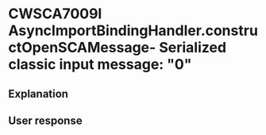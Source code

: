 # CWSCA7009I AsyncImportBindingHandler.constructOpenSCAMessage- Serialized classic input message: "0"

## Explanation

## User response
